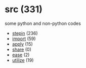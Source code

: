 # src (331)
some python and non-python codes

+ [stepin](stepin/README.md) (236)
+ [import](import/README.md) (59)
+ [apply](apply/README.md) (15)
+ [share](share/README.md) (0)
+ [ease](ease/README.md) (2)
+ [utilize](utilize/README.md) (19)
